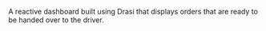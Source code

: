 A reactive dashboard built using Drasi that displays orders that are ready to be handed over to the driver.